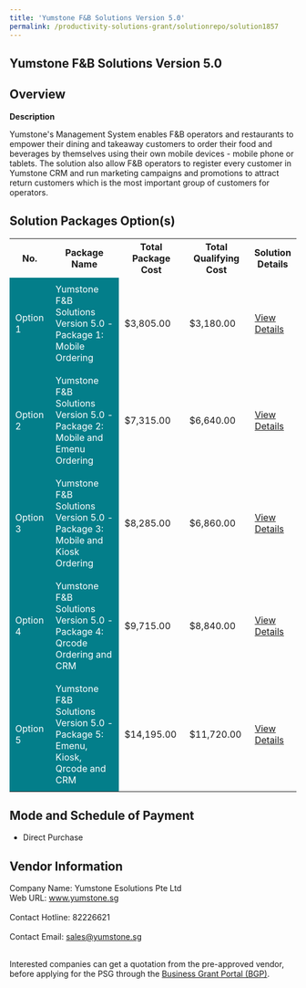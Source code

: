 ```yaml
---
title: 'Yumstone F&B Solutions Version 5.0'
permalink: /productivity-solutions-grant/solutionrepo/solution1857
---
```


## Yumstone F&B Solutions Version 5.0

## Overview

**Description**

Yumstone's Management System enables F&B operators and restaurants to empower their dining and takeaway customers to order their food and beverages by themselves using their own mobile devices - mobile phone or tablets.  The solution also allow F&B operators to register every customer in Yumstone CRM and run marketing campaigns and promotions to attract return customers which is the most important group of customers for operators.

## Solution Packages Option(s)

<table>
<tr>
<th><b>No.</b></th>
<th><b>Package Name</b></th>
<th><b>Total Package Cost</b></th>
<th><b>Total Qualifying Cost</b></th>
<th><b>Solution Details</b></th>
</tr>
<tr>
<td style='padding: 10px; background-color: #037E8A; color: #FFFFFF;'>Option 1</td>
<td style='padding: 10px; background-color: #037E8A; color: #FFFFFF;'>Yumstone F&B Solutions Version 5.0 - Package 1: Mobile Ordering</td>
<td style='padding: 10px;'>$3,805.00</td>
<td style='padding: 10px;'>$3,180.00</td>
<td style='padding: 10px;'><a href='https://www.gobusiness.gov.sg/images/psg/Desensitised_Yumstone_Annex_3_CR_wef_20_Jan_2022_Part_1.pdf' target='_blank'>View Details</a></td>
</tr>
<tr>
<td style='padding: 10px; background-color: #037E8A; color: #FFFFFF;'>Option 2</td>
<td style='padding: 10px; background-color: #037E8A; color: #FFFFFF;'>Yumstone F&B Solutions Version 5.0 - Package 2: Mobile and Emenu Ordering</td>
<td style='padding: 10px;'>$7,315.00</td>
<td style='padding: 10px;'>$6,640.00</td>
<td style='padding: 10px;'><a href='https://www.gobusiness.gov.sg/images/psg/Desensitised_Yumstone_Annex_3_CR_wef_20_Jan_2022_Part_2.pdf' target='_blank'>View Details</a></td>
</tr>
<tr>
<td style='padding: 10px; background-color: #037E8A; color: #FFFFFF;'>Option 3</td>
<td style='padding: 10px; background-color: #037E8A; color: #FFFFFF;'>Yumstone F&B Solutions Version 5.0 - Package 3: Mobile and Kiosk Ordering</td>
<td style='padding: 10px;'>$8,285.00</td>
<td style='padding: 10px;'>$6,860.00</td>
<td style='padding: 10px;'><a href='https://www.gobusiness.gov.sg/images/psg/Desensitised_Yumstone_Annex_3_CR_wef_20_Jan_2022_Part_3.pdf' target='_blank'>View Details</a></td>
</tr>
<tr>
<td style='padding: 10px; background-color: #037E8A; color: #FFFFFF;'>Option 4</td>
<td style='padding: 10px; background-color: #037E8A; color: #FFFFFF;'>Yumstone F&B Solutions Version 5.0 - Package 4: Qrcode Ordering and CRM</td>
<td style='padding: 10px;'>$9,715.00</td>
<td style='padding: 10px;'>$8,840.00</td>
<td style='padding: 10px;'><a href='https://www.gobusiness.gov.sg/images/psg/Desensitised_Yumstone_Annex_3_CR_wef_20_Jan_2022_Part_4.pdf' target='_blank'>View Details</a></td>
</tr>
<tr>
<td style='padding: 10px; background-color: #037E8A; color: #FFFFFF;'>Option 5</td>
<td style='padding: 10px; background-color: #037E8A; color: #FFFFFF;'>Yumstone F&B Solutions Version 5.0 - Package 5: Emenu, Kiosk, Qrcode and CRM</td>
<td style='padding: 10px;'>$14,195.00</td>
<td style='padding: 10px;'>$11,720.00</td>
<td style='padding: 10px;'><a href='https://www.gobusiness.gov.sg/images/psg/Desensitised_Yumstone_Annex_3_CR_wef_20_Jan_2022_Part_56.pdf' target='_blank'>View Details</a></td>
</tr>
</table>

## Mode and Schedule of Payment

 - Direct Purchase

## Vendor Information

 Company Name: Yumstone Esolutions Pte Ltd<br>Web URL: www.yumstone.sg <br><br>Contact Hotline: 82226621 <br><br>Contact Email: sales@yumstone.sg <br><br>

Interested companies can get a quotation from the pre-approved vendor, before applying for the PSG through the <a href='https://www.businessgrants.gov.sg/' target='_blank' rel='noopener'>Business Grant Portal (BGP)</a>.

<script src="/jquery/resize-tables.js"></script>
